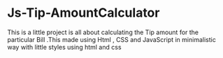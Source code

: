 # Js-Tip-AmountCalculator
This is a little project is all about calculating the Tip amount for the particular Bill .This made using Html , CSS and JavaScript in minimalistic way with little styles using html and css 
